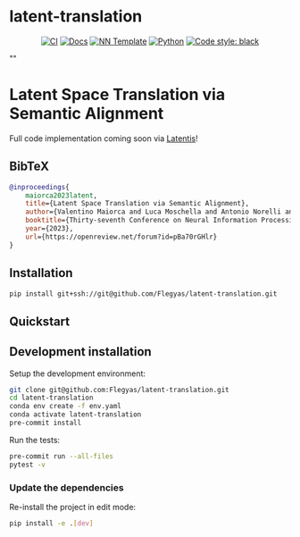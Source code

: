 # latent-translation

<p align="center">
    <a href="https://github.com/Flegyas/latent-translation/actions/workflows/test_suite.yml"><img alt="CI" src=https://img.shields.io/github/workflow/status/Flegyas/latent-translation/Test%20Suite/main?label=main%20checks></a>
    <a href="https://Flegyas.github.io/latent-translation"><img alt="Docs" src=https://img.shields.io/github/deployments/Flegyas/latent-translation/github-pages?label=docs></a>
    <a href="https://github.com/grok-ai/nn-template"><img alt="NN Template" src="https://shields.io/badge/nn--template-0.4.0-emerald?style=flat&labelColor=gray"></a>
    <a href="https://www.python.org/downloads/"><img alt="Python" src="https://img.shields.io/badge/python-3.11-blue.svg"></a>
    <a href="https://black.readthedocs.io/en/stable/"><img alt="Code style: black" src="https://img.shields.io/badge/code%20style-black-000000.svg"></a>
</p>

""

# Latent Space Translation via Semantic Alignment

Full code implementation coming soon via [Latentis](https://github.com/Flegyas/Latentis)!

## BibTeX

```bibtex
@inproceedings{
    maiorca2023latent,
    title={Latent Space Translation via Semantic Alignment},
    author={Valentino Maiorca and Luca Moschella and Antonio Norelli and Marco Fumero and Francesco Locatello and Emanuele Rodol{\`a}},
    booktitle={Thirty-seventh Conference on Neural Information Processing Systems},
    year={2023},
    url={https://openreview.net/forum?id=pBa70rGHlr}
}
```


## Installation

```bash
pip install git+ssh://git@github.com/Flegyas/latent-translation.git
```


## Quickstart

[comment]: <> (> Fill me!)


## Development installation

Setup the development environment:

```bash
git clone git@github.com:Flegyas/latent-translation.git
cd latent-translation
conda env create -f env.yaml
conda activate latent-translation
pre-commit install
```

Run the tests:

```bash
pre-commit run --all-files
pytest -v
```


### Update the dependencies

Re-install the project in edit mode:

```bash
pip install -e .[dev]
```

